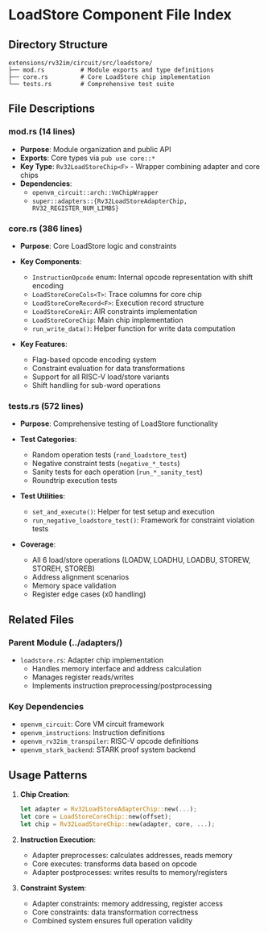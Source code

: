 # LoadStore Component File Index

## Directory Structure
```
extensions/rv32im/circuit/src/loadstore/
├── mod.rs          # Module exports and type definitions
├── core.rs         # Core LoadStore chip implementation
└── tests.rs        # Comprehensive test suite
```

## File Descriptions

### mod.rs (14 lines)
- **Purpose**: Module organization and public API
- **Exports**: Core types via `pub use core::*`
- **Key Type**: `Rv32LoadStoreChip<F>` - Wrapper combining adapter and core chips
- **Dependencies**: 
  - `openvm_circuit::arch::VmChipWrapper`
  - `super::adapters::{Rv32LoadStoreAdapterChip, RV32_REGISTER_NUM_LIMBS}`

### core.rs (386 lines)
- **Purpose**: Core LoadStore logic and constraints
- **Key Components**:
  - `InstructionOpcode` enum: Internal opcode representation with shift encoding
  - `LoadStoreCoreCols<T>`: Trace columns for core chip
  - `LoadStoreCoreRecord<F>`: Execution record structure  
  - `LoadStoreCoreAir`: AIR constraints implementation
  - `LoadStoreCoreChip`: Main chip implementation
  - `run_write_data()`: Helper function for write data computation

- **Key Features**:
  - Flag-based opcode encoding system
  - Constraint evaluation for data transformations
  - Support for all RISC-V load/store variants
  - Shift handling for sub-word operations

### tests.rs (572 lines)
- **Purpose**: Comprehensive testing of LoadStore functionality
- **Test Categories**:
  - Random operation tests (`rand_loadstore_test`)
  - Negative constraint tests (`negative_*_tests`)
  - Sanity tests for each operation (`run_*_sanity_test`)
  - Roundtrip execution tests

- **Test Utilities**:
  - `set_and_execute()`: Helper for test setup and execution
  - `run_negative_loadstore_test()`: Framework for constraint violation tests
  
- **Coverage**:
  - All 6 load/store operations (LOADW, LOADHU, LOADBU, STOREW, STOREH, STOREB)
  - Address alignment scenarios
  - Memory space validation
  - Register edge cases (x0 handling)

## Related Files

### Parent Module (../adapters/)
- `loadstore.rs`: Adapter chip implementation
  - Handles memory interface and address calculation
  - Manages register reads/writes
  - Implements instruction preprocessing/postprocessing

### Key Dependencies
- `openvm_circuit`: Core VM circuit framework
- `openvm_instructions`: Instruction definitions
- `openvm_rv32im_transpiler`: RISC-V opcode definitions
- `openvm_stark_backend`: STARK proof system backend

## Usage Patterns

1. **Chip Creation**:
   ```rust
   let adapter = Rv32LoadStoreAdapterChip::new(...);
   let core = LoadStoreCoreChip::new(offset);
   let chip = Rv32LoadStoreChip::new(adapter, core, ...);
   ```

2. **Instruction Execution**:
   - Adapter preprocesses: calculates addresses, reads memory
   - Core executes: transforms data based on opcode
   - Adapter postprocesses: writes results to memory/registers

3. **Constraint System**:
   - Adapter constraints: memory addressing, register access
   - Core constraints: data transformation correctness
   - Combined system ensures full operation validity